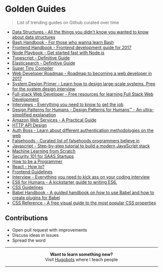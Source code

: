 # Golden Guides
> List of trending guides on Github curated over time

- [Data Structures - All the things you didn't know you wanted to know about data structures](https://github.com/thejameskyle/itsy-bitsy-data-structures)
- [Bash Handbook - For those who wanna learn Bash](https://github.com/denysdovhan/bash-handbook)
- [Frontend Handbook - Frontend development guide for 2017](https://github.com/FrontendMasters/front-end-handbook-2017)
- [Node Playbook - Get started fast with Node.js](https://github.com/HiFaraz/node-playbook)
- [Typescript - Definitive Guide](https://github.com/basarat/typescript-book)
- [Elasticsearch - Definitive Guide](https://github.com/elastic/elasticsearch-definitive-guide)
- [Super Tiny Compiler](https://github.com/thejameskyle/the-super-tiny-compiler)
- [Web Developer Roadmap - Roadmap to becoming a web developer in 2017](https://github.com/kamranahmedse/developer-roadmap)
- [System Design Primer - Learn how to design large-scale systems. Prep for the system design interview](https://github.com/donnemartin/system-design-primer)
- [Full-stack Web Developer - Free resources for learning Full Stack Web Development](https://github.com/bmorelli25/Become-A-Full-Stack-Web-Developer)
- [Interviews - Everything you need to know to get the job](https://github.com/kdn251/interviews)
- [Design Patterns for Humans - Design Patterns for Humans™ - An ultra-simplified explanation](https://github.com/kamranahmedse/design-patterns-for-humans)
- [Amazon Web Services - A Practical Guide](https://github.com/open-guides/og-aws)
- [HTTP API Design](https://github.com/interagent/http-api-design)
- [Auth Boss - Learn about different authentication methodologies on the web](https://github.com/teesloane/Auth-Boss)
- [Falsehoods - Curated list of falsehoods programmers believe in](https://github.com/kdeldycke/awesome-falsehood)
- [Javascript - Step-by-step tutorial to build a modern JavaScript stack](https://github.com/verekia/js-stack-from-scratch)
- [Machine Learning from Scratch](https://github.com/eriklindernoren/ML-From-Scratch)
- [Security 101 for SAAS Startups](https://github.com/forter/security-101-for-saas-startups)
- [How to be a Programmer](https://github.com/braydie/HowToBeAProgrammer)
- [React - How to?](https://github.com/petehunt/react-howto)
- [Frontend Guidelines](https://github.com/bendc/frontend-guidelines)
- [Interview - Everything you need to kick ass on your coding interview](https://github.com/andreis/interview)
- [ES6 for Humans - A kickstarter guide to writing ES6.](https://github.com/metagrover/ES6-for-humans)
- [CSS Guidelines](https://github.com/csswizardry/CSS-Guidelines)
- [Babel Handbook - A guided handbook on how to use Babel and how to create plugins for Babel](https://github.com/thejameskyle/babel-handbook)
- [CSS Reference - A free visual guide to the most popular CSS properties](https://github.com/jgthms/css-reference)

## Contributions

- Open pull request with improvements
- Discuss ideas in issues
- Spread the word

***

<p align="center"><b> Want to learn something new?</b><br>Visit <a href="http://hugobots.com">Hugobots</a> where I teach people</p>

***
